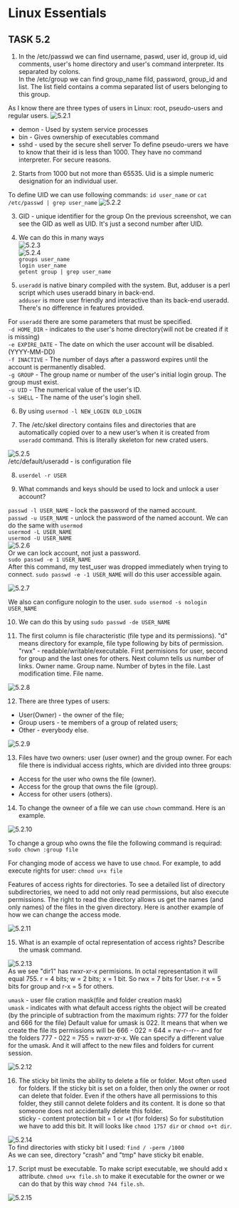 # Linux Essentials
## TASK 5.2

1. In the /etc/passwd we can find username, paswd, user id, group id, uid comments, user's home directory and user's
command interpreter. Its separated by colons. </br>
In the /etc/group we can find group_name fild, password, group_id and list. The list field contains a comma
separated list of users belonging to this group.

As I know there are three types of users in Linux: root, pseudo-users and regular users.
![5.2.1](./images/5.2.1.jpg)</br>
- demon - Used by system service processes
- bin - Gives ownership of executables command
- sshd - used by the secure shell server
To define pseudo-urers we have to know that their id is less than 1000. They have no command interpreter. For secure reasons.

2. Starts from 1000 but not more than 65535.
Uid is a simple numeric designation for an individual user.

To define UID we can use following commands:
`id user_name` or `cat /etc/passwd | grep user_name`
![5.2.2](./images/5.2.2.jpg)</br>

3. GID - unique identifier for the group
On the previous screenshot, we can see the GID as well as UID. It's just a second number after UID.

4. We can do this in many ways</br>
![5.2.3](./images/5.2.3.jpg)</br>
![5.2.4](./images/5.2.4.jpg)</br>
`groups user_name`</br>
`login user_name`</br>
`getent group | grep user_name`</br>

5. `useradd` is native binary compiled with the system. But, adduser is a perl script which uses useradd binary in back-end.</br>
`adduser` is more user friendly and interactive than its back-end useradd. There's no difference in features provided.</br>

For `useradd` there are some parameters that must be specified.</br>
`-d HOME_DIR` - indicates to the user's home directory(will not be created if it is missing)</br>
`-e EXPIRE_DATE` - The date on which the user account will be disabled. (YYYY-MM-DD)</br>
`-f INACTIVE` - The number of days after a password expires until the account is permanently disabled.</br>
`-g GROUP` - The group name or number of the user's initial login group. The group must exist.</br>
`-u UID` - The numerical value of the user's ID.</br>
`-s SHELL` - The name of the user's login shell.

6. By using `usermod -l NEW_LOGIN OLD_LOGIN`

7. The /etc/skel directory contains files and directories that are automatically
copied over to a new user’s when it is created from `useradd` command. This is literally skeleton for new crated users.

![5.2.5](./images/5.2.5.jpg)</br>
/etc/default/useradd - is configuration file

8. `userdel -r USER`

9. What commands and keys should be used to lock and unlock a user account?

`passwd -l USER_NAME` - lock the password of the named account.</br>
`passwd -u USER_NAME` - unlock the password of the named account.
We can do the same with `usermod`</br>
`usermod -L USER_NAME`</br>
`usermod -U USER_NAME`</br>
![5.2.6](./images/5.2.6.jpg)</br>
Or we can lock account, not just a password.</br>
`sudo passwd -e 1 USER_NAME`</br>
After this command, my test_user was dropped immediately when trying to connect.
`sudo passwd -e -1 USER_NAME` will do this user accessible again.

![5.2.7](./images/5.2.7.jpg)</br>

We also can configure nologin to the user.
`sudo usermod -s nologin USER_NAME`

10. We can do this by using `sudo passwd -de USER_NAME`

11. The first column is file characteristic (file type and its permissions). "d" means directory for example, file type following by bits of
permission. "rwx" - readable/writable/executable. First permisions for user, second for group and the last ones for others. Next column tells us
number of links. Owner name. Group name. Number of bytes in the file. Last modification time. File name.

![5.2.8](./images/5.2.8.jpg)</br>

12. There are three types of users:
- User(Owner) - the owner of the file;
- Group users - te members of a group of related users;
- Other - everybody else.

![5.2.9](./images/5.2.9.jpg)</br>


13. Files have two owners: user (user owner) and the group owner. For each file there is
individual access rights, which are divided into three groups:
- Access for the user who owns the file (owner).
- Access for the group that owns the file (group).
- Access for other users (others).

14. To change the owneer of a file we can use `chown` command.
Here is an example.

![5.2.10](./images/5.2.10.jpg)</br>

To change a group who owns the file the following command is requirad: `sudo chown :group file`

For changing mode of access we have to use `chmod`. For example, to add execute rights for user:
`chmod u+x file`

Features of access rights for directories. To see a detailed list of directory subdirectories, we need to add not only
read permissions, but also execute permissions.
The right to read the directory allows us get the names (and only names) of the files in the given directory.
Here is another example of how we can change the access mode.

![5.2.11](./images/5.2.11.jpg)</br>

15. What is an example of octal representation of access rights? Describe the umask command.

![5.2.13](./images/5.2.13.jpg)</br>
As we see "dir1" has rwxr-xr-x permisions. In octal representation it will equal 755.
r = 4 bits; w = 2 bits; x = 1 bit. So rwx = 7 bits for User. r-x = 5 bits for group and r-x = 5 for others.

`umask` - user file cration mask(file and folder creation mask)</br>
`umask` - indicates with what default access rights the object will be created (by the principle of subtraction from the maximum rights: 777 for the folder
and 666 for the file)
Default value for umask is 022. It means that when we create the file its permissions will be 666 - 022 = 644 = rw-r--r-- and for the folders
777 - 022 = 755 = rwxrr-xr-x.
We can specify a different value for the umask. And it will affect to the new files and folders for current session.

![5.2.12](./images/5.2.12.jpg)</br>

16. The sticky bit limits the ability to delete a file or folder. Most often used for folders. If the sticky bit is set on a folder,
then only the owner or root can delete that folder. Even if the others have all permissions to this folder, they still cannot delete folders and its content.
It is done so that someone does not accidentally delete this folder.</br>
sticky - content protection bit = 1 or +t (for folders)
So for substitution we have to add this bit. It will looks like `chmod 1757 dir` or `chmod o+t dir`.

![5.2.14](./images/5.2.14.jpg)</br>
To find directories with sticky bit I used:
`find / -perm /1000`</br>
As we can see, directory "crash" and "tmp" have sticky bit enable.

17. Script must be executable.
To make script executable, we should add x attribute.
`chmod u+x file.sh` to make it executable for the owner or we can do that by this way `chmod 744 file.sh`.

![5.2.15](./images/5.2.15.jpg)</br>

